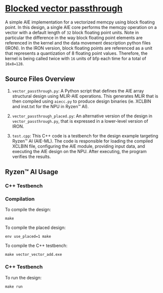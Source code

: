 <!---//===- README.md --------------------------------------*- Markdown -*-===//
//
// This file is licensed under the Apache License v2.0 with LLVM Exceptions.
// See https://llvm.org/LICENSE.txt for license information.
// SPDX-License-Identifier: Apache-2.0 WITH LLVM-exception
//
// Copyright (C) 2025, Advanced Micro Devices, Inc.
// 
//===----------------------------------------------------------------------===//-->

# <ins>Blocked vector passthrough</ins>

A simple AIE implementation for a vectorized memcpy using block floating point. In this design, a single AIE core performs the memcpy operation on a vector with a default length of `32` block floating point units. Note in particular the difference in the way block floating point elements are referenced in the kernel and the data movement description python files (IRON). In the IRON version, block floating points are referenced as a unit that represents a quantization of 8 floating point values. Therefore, the kernel is being called twice with `16` units of bfp each time for a total of `16x8=128`.

## Source Files Overview

1. `vector_passthrough.py`: A Python script that defines the AIE array structural design using MLIR-AIE operations. This generates MLIR that is then compiled using `aiecc.py` to produce design binaries (ie. XCLBIN and inst.txt for the NPU in Ryzen™ AI). 

1. `vector_passthrough_placed.py`: An alternative version of the design in `vector_passthrough.py`, that is expressed in a lower-level version of IRON.

1. `test.cpp`: This C++ code is a testbench for the design example targeting Ryzen™ AI (AIE-ML). The code is responsible for loading the compiled XCLBIN file, configuring the AIE module, providing input data, and executing the AIE design on the NPU. After executing, the program verifies the results.

## Ryzen™ AI Usage

### C++ Testbench

### Compilation

To compile the design:
```shell
make
```

To compile the placed design:
```shell
env use_placed=1 make
```

To compile the C++ testbench:
```shell
make vector_vector_add.exe
```

### C++ Testbench

To run the design:

```shell
make run
```

